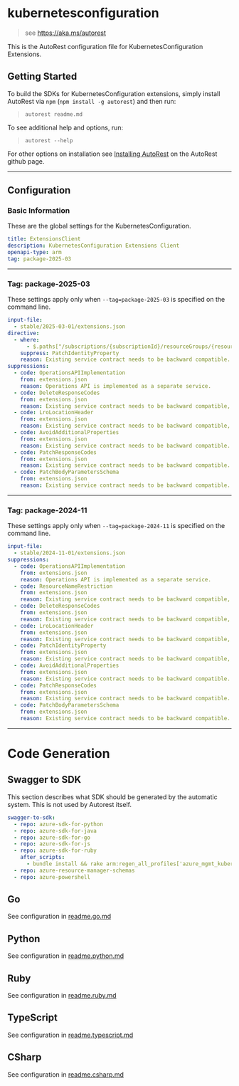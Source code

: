 # kubernetesconfiguration

> see https://aka.ms/autorest

This is the AutoRest configuration file for KubernetesConfiguration Extensions.

## Getting Started

To build the SDKs for KubernetesConfiguration extensions, simply install AutoRest via `npm` (`npm install -g autorest`) and then run:

> `autorest readme.md`

To see additional help and options, run:

> `autorest --help`

For other options on installation see [Installing AutoRest](https://aka.ms/autorest/install) on the AutoRest github page.

---

## Configuration

### Basic Information

These are the global settings for the KubernetesConfiguration.

``` yaml
title: ExtensionsClient
description: KubernetesConfiguration Extensions Client
openapi-type: arm
tag: package-2025-03
```

---

### Tag: package-2025-03

These settings apply only when `--tag=package-2025-03` is specified on the command line.

``` yaml $(tag) == 'package-2025-03'
input-file:
  - stable/2025-03-01/extensions.json
directive:
  - where:
      - $.paths["/subscriptions/{subscriptionId}/resourceGroups/{resourceGroupName}/providers/{clusterRp}/{clusterResourceName}/{clusterName}/providers/Microsoft.KubernetesConfiguration/extensions/{extensionName}"] 
    suppress: PatchIdentityProperty
    reason: Existing service contract needs to be backward compatible.
suppressions:
  - code: OperationsAPIImplementation
    from: extensions.json
    reason: Operations API is implemented as a separate service.
  - code: DeleteResponseCodes
    from: extensions.json
    reason: Existing service contract needs to be backward compatible, force delete does synchronous delete and returns 200.
  - code: LroLocationHeader
    from: extensions.json
    reason: Existing service contract needs to be backward compatible, 202 operations return Azure-Async-Operation header. Tracking a work item to add Location header in the upcoming API version.   
  - code: AvoidAdditionalProperties
    from: extensions.json
    reason: Existing service contract needs to be backward compatible.
  - code: PatchResponseCodes
    from: extensions.json
    reason: Existing service contract needs to be backward compatible.  
  - code: PatchBodyParametersSchema
    from: extensions.json
    reason: Existing service contract needs to be backward compatible.  
```

---

### Tag: package-2024-11

These settings apply only when `--tag=package-2024-11` is specified on the command line.

``` yaml $(tag) == 'package-2024-11'
input-file:
  - stable/2024-11-01/extensions.json
suppressions:
  - code: OperationsAPIImplementation
    from: extensions.json
    reason: Operations API is implemented as a separate service.
  - code: ResourceNameRestriction
    from: extensions.json
    reason: Existing service contract needs to be backward compatible, pattern validation exists in RP.
  - code: DeleteResponseCodes
    from: extensions.json
    reason: Existing service contract needs to be backward compatible, force delete does synchronous delete and returns 200.
  - code: LroLocationHeader
    from: extensions.json
    reason: Existing service contract needs to be backward compatible, 202 operations return Azure-Async-Operation header.
  - code: PatchIdentityProperty
    from: extensions.json
    reason: Existing service contract needs to be backward compatible, service does not use/allow identity.
  - code: AvoidAdditionalProperties
    from: extensions.json
    reason: Existing service contract needs to be backward compatible.
  - code: PatchResponseCodes
    from: extensions.json
    reason: Existing service contract needs to be backward compatible.  
  - code: PatchBodyParametersSchema
    from: extensions.json
    reason: Existing service contract needs to be backward compatible.  
```

---

# Code Generation

## Swagger to SDK

This section describes what SDK should be generated by the automatic system.
This is not used by Autorest itself.

``` yaml $(swagger-to-sdk)
swagger-to-sdk:
  - repo: azure-sdk-for-python
  - repo: azure-sdk-for-java
  - repo: azure-sdk-for-go
  - repo: azure-sdk-for-js
  - repo: azure-sdk-for-ruby
    after_scripts:
      - bundle install && rake arm:regen_all_profiles['azure_mgmt_kubernetesconfiguration']
  - repo: azure-resource-manager-schemas
  - repo: azure-powershell
```

## Go

See configuration in [readme.go.md](./readme.go.md)

## Python

See configuration in [readme.python.md](./readme.python.md)

## Ruby

See configuration in [readme.ruby.md](./readme.ruby.md)

## TypeScript

See configuration in [readme.typescript.md](./readme.typescript.md)

## CSharp

See configuration in [readme.csharp.md](./readme.csharp.md)
